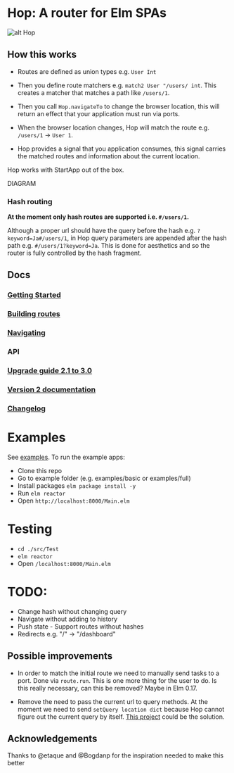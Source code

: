 # Hop: A router for Elm SPAs

![alt Hop](https://raw.githubusercontent.com/sporto/hop/master/assets/logo.png)

## How this works

- Routes are defined as union types e.g. `User Int`

- Then you define route matchers e.g. `match2 User "/users/ int`. This creates a matcher that matches a path like `/users/1`.

- Then you call `Hop.navigateTo` to change the browser location, this will return an effect that your application must run via ports.

- When the browser location changes, Hop will match the route e.g. `/users/1` -> `User 1`.

- Hop provides a signal that you application consumes, this signal carries the matched routes and information about the current location.

Hop works with StartApp out of the box.

DIAGRAM

### Hash routing

__At the moment only hash routes are supported i.e. `#/users/1`.__

Although a proper url should have the query before the hash e.g. `?keyword=Ja#/users/1`,
in Hop query parameters are appended after the hash path e.g. `#/users/1?keyword=Ja`. 
This is done for aesthetics and so the router is fully controlled by the hash fragment.

## Docs

### [Getting Started](https://github.com/sporto/hop/blob/master/docs/getting-started.md)
### [Building routes](https://github.com/sporto/hop/blob/master/docs/building-routes.md)
### [Navigating](https://github.com/sporto/hop/blob/master/docs/navigating.md)
### API
### [Upgrade guide 2.1 to 3.0](https://github.com/sporto/hop/blob/master/docs/upgrade-2-to-3.md)
### [Version 2 documentation](https://github.com/sporto/hop/tree/v2)
### [Changelog](./docs/changelog.md)

# Examples

See [examples](https://github.com/sporto/hop/tree/master/examples). To run the example apps:

- Clone this repo
- Go to example folder (e.g. examples/basic or examples/full)
- Install packages `elm package install -y`
- Run `elm reactor`
- Open `http://localhost:8000/Main.elm`

# Testing

- `cd ./src/Test`
- `elm reactor`
- Open `/localhost:8000/Main.elm`

# TODO:

- Change hash without changing query
- Navigate without adding to history
- Push state - Support routes without hashes
- Redirects e.g. "/" -> "/dashboard"

## Possible improvements

- In order to match the initial route we need to manually send tasks to a port. Done via `route.run`. This is one more thing for the user to do. Is this really necessary, can this be removed? Maybe in Elm 0.17.

- Remove the need to pass the current url to query methods. At the moment we need to send `setQuery location dict` because Hop cannot figure out the current query by itself. [This project](https://github.com/rgrempel/elm-web-api#webapilocation) could be the solution.

## Acknowledgements

Thanks to @etaque and @Bogdanp for the inspiration needed to make this better






